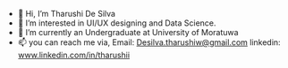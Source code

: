 - 👋 Hi, I’m Tharushi De Silva
- 👀 I’m interested in UI/UX designing and Data Science.
- 🌱 I’m currently an Undergraduate at University of Moratuwa
- 📫 you can reach me via,
          Email: Desilva.tharushiw@gmail.com
          linkedin: www.linkedin.com/in/tharushii

<!---
TharushiDSilva/TharushiDSilva is a ✨ special ✨ repository because its `README.md` (this file) appears on your GitHub profile.
You can click the Preview link to take a look at your changes.
--->
